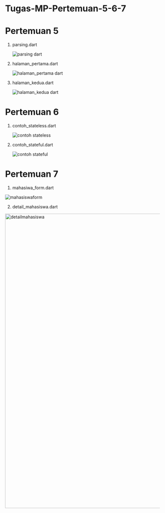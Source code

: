 # Tugas-MP-Pertemuan-5-6-7

# Pertemuan 5

1. parsing.dart
   
   ![parsing dart](https://github.com/user-attachments/assets/61d1f455-2859-43a5-81b8-e1f49149f086)

2. halaman_pertama.dart
   
   ![halaman_pertama dart](https://github.com/user-attachments/assets/f164ad10-4942-46a4-81b5-512163fc7d2b)

3. halaman_kedua.dart
   
   ![halaman_kedua dart](https://github.com/user-attachments/assets/df0e5821-e1c1-4823-bcff-9f59b9bccec7)

  


# Pertemuan 6

1. contoh_stateless.dart
   
   ![contoh stateless](https://github.com/user-attachments/assets/6a93acf9-7f12-42b2-be46-bed099ae647c)


2. contoh_stateful.dart

   ![contoh stateful](https://github.com/user-attachments/assets/92c75286-ce3d-4f9e-a728-53f23f24d5c8)


# Pertemuan 7

1. mahasiwa_form.dart
   
  ![mahasiswaform](https://github.com/user-attachments/assets/54ab6d03-d7c7-4655-8846-2666944cb63f)


2. detail_mahasiswa.dart
   
  <img width="959" alt="detailmahasiswa" src="https://github.com/user-attachments/assets/05494ca6-3161-4f76-acea-172fbf7ea54d" />



   
   
